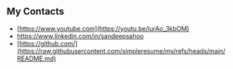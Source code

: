 ## My Contacts
- [https://www.youtube.com](https://youtu.be/lurAo_3kbOM)
- https://www.linkedin.com/in/sandeepsahoo
- [https://github.com/](https://raw.githubusercontent.com/simpleresume/my/refs/heads/main/README.md)
